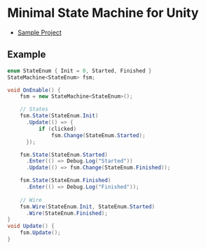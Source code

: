 # Minimal State Machine for Unity

- [Sample Project](https://github.com/nobnak/StateMachineTest)

## Example
```cs
enum StateEnum { Init = 0, Started, Finished }
StateMachine<StateEnum> fsm;

void OnEnable() {
    fsm = new StateMachine<StateEnum>();

    // States
    fsm.State(StateEnum.Init)
      .Update(() => {
          if (clicked)
              fsm.Change(StateEnum.Started);
      });

    fsm.State(StateEnum.Started)
      .Enter(() => Debug.Log("Started"))
      .Update(() => fsm.Change(StateEnum.Finished));

    fsm.State(StateEnum.Finished)
      .Enter(() => Debug.Log("Finished"));
      
    // Wire
    fsm.Wire(StateEnum.Init, StateEnum.Started)
      .Wire(StateEnum.Finished);
}
void Update() {
    fsm.Update();
}
```
